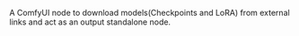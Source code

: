 A ComfyUI node to download models(Checkpoints and LoRA) from external links and act as an output standalone node.
